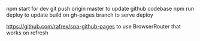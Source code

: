 npm start for dev
git push origin master to update github codebase
npm run deploy to update build on gh-pages branch to serve deploy

https://github.com/rafrex/spa-github-pages
to use BrowserRouter that works on refresh